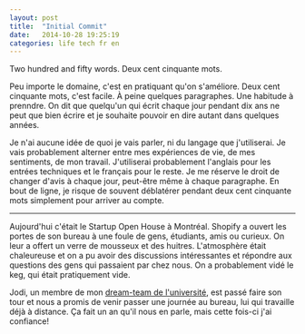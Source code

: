 ```yaml
---
layout: post
title:  "Initial Commit"
date:   2014-10-28 19:25:19
categories: life tech fr en
---
```

Two hundred and fifty words. Deux cent cinquante mots.

Peu importe le domaine, c'est en pratiquant qu'on s'améliore. Deux cent cinquante mots, c'est facile. À peine quelques paragraphes. Une habitude à prenndre. On dit que quelqu'un qui écrit chaque jour pendant dix ans ne peut que bien écrire et je souhaite pouvoir en dire autant dans quelques années.

Je n'ai aucune idée de quoi je vais parler, ni du langage que j'utiliserai. Je vais probablement alterner entre mes expériences de vie, de mes sentiments, de mon travail. J'utiliserai probablement l'anglais pour les entrées techniques et le français pour le reste. Je me réserve le droit de changer d'avis à chaque jour, peut-être même à chaque paragraphe. En bout de ligne, je risque de souvent déblatérer pendant deux cent cinquante mots simplement pour arriver au compte. 

---

Aujourd'hui c'était le Startup Open House à Montréal. Shopify a ouvert les portes de son bureau à une foule de gens, étudiants, amis ou curieux. On leur a offert un verre de mousseux et des huitres. L'atmosphère était chaleureuse et on a pu avoir des discussions intéressantes et répondre aux questions des gens qui passaient par chez nous. On a probablement vidé le keg, qui était pratiquement vide. 

Jodi, un membre de mon [dream-team de l'université](thirdside.ca), est passé faire son tour et nous a promis de venir passer une journée au bureau, lui qui travaille déjà à distance. Ça fait un an qu'il nous en parle, mais cette fois-ci j'ai confiance! 
